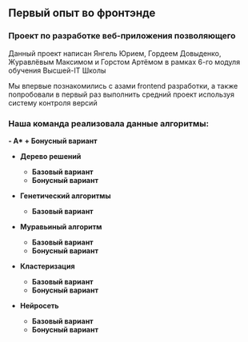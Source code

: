 <h2>Первый опыт во фронтэнде</h2>

<h3>Проект по разработке веб-приложения позволяющего </h3>
<p>Данный проект написан Янгель Юрием, Гордеем Довыденко, Журавлёвым Максимом и Горстом Артёмом в рамках 6-го модуля обучения Высшей-IT Школы</p>


<p>Мы впервые познакомились с азами frontend разработки, а также попробовали в первый раз выполнить средний проект используя систему контроля версий</p>
<p></p>

<h3>Наша команда реализовала данные алгоритмы:</h3>

<b>- A*
    + Бонусный вариант

- Дерево решений
    + Базовый вариант
    + Бонусный вариант

- Генетический алгоритмы
    + Базовый вариант

- Муравьиный алгоритм
    + Базовый вариант
    + Бонусный вариант

- Кластеризация
    + Базовый вариант
    + Бонусный вариант

- Нейросеть
    + Базовый вариант
    + Бонусный вариант
</b>
